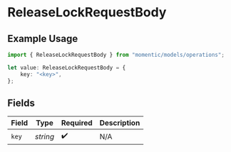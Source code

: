 # ReleaseLockRequestBody

## Example Usage

```typescript
import { ReleaseLockRequestBody } from "momentic/models/operations";

let value: ReleaseLockRequestBody = {
    key: "<key>",
};
```

## Fields

| Field              | Type               | Required           | Description        |
| ------------------ | ------------------ | ------------------ | ------------------ |
| `key`              | *string*           | :heavy_check_mark: | N/A                |